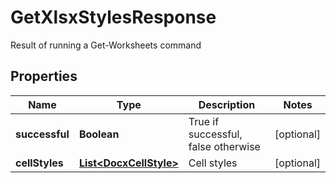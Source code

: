 

# GetXlsxStylesResponse

Result of running a Get-Worksheets command

## Properties

| Name | Type | Description | Notes |
|------------ | ------------- | ------------- | -------------|
|**successful** | **Boolean** | True if successful, false otherwise |  [optional] |
|**cellStyles** | [**List&lt;DocxCellStyle&gt;**](DocxCellStyle.md) | Cell styles |  [optional] |



